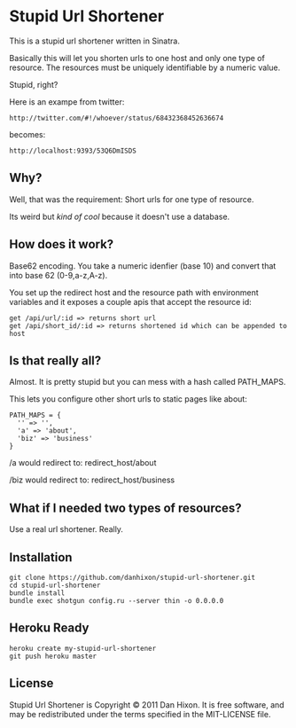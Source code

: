 Stupid Url Shortener
============

This is a stupid url shortener written in Sinatra.

Basically this will let you shorten urls to one host and only 
one type of resource. The resources must be uniquely identifiable
by a numeric value.

Stupid, right?

Here is an exampe from twitter:

    http://twitter.com/#!/whoever/status/68432368452636674

becomes:

    http://localhost:9393/53Q6DmISDS

Why?
-------------

Well, that was the requirement: Short urls for one type of resource.

Its weird but _kind of cool_ because it doesn't use a database.

How does it work?
-------------

Base62 encoding.  You take a numeric idenfier (base 10) and convert that 
into base 62 (0-9,a-z,A-z).

You set up the redirect host and the resource path with environment variables
and it exposes a couple apis that accept the resource id:

    get /api/url/:id => returns short url
    get /api/short_id/:id => returns shortened id which can be appended to host

Is that really all?
--------------

Almost. It is pretty stupid but you can mess with a hash called PATH_MAPS.

This lets you configure other short urls to static pages like about:

    PATH_MAPS = {
      '' => '',
      'a' => 'about',
      'biz' => 'business'
    }

/a would redirect to:
redirect_host/about

/biz would redirect to:
redirect_host/business

What if I needed two types of resources?
-------------

Use a real url shortener.  Really.


Installation
-------------

    git clone https://github.com/danhixon/stupid-url-shortener.git
    cd stupid-url-shortener
    bundle install
    bundle exec shotgun config.ru --server thin -o 0.0.0.0

Heroku Ready
-------------

    heroku create my-stupid-url-shortener
    git push heroku master

License
-------------
Stupid Url Shortener is Copyright © 2011 Dan Hixon. It is free software, and may be redistributed under the terms specified in the MIT-LICENSE file.